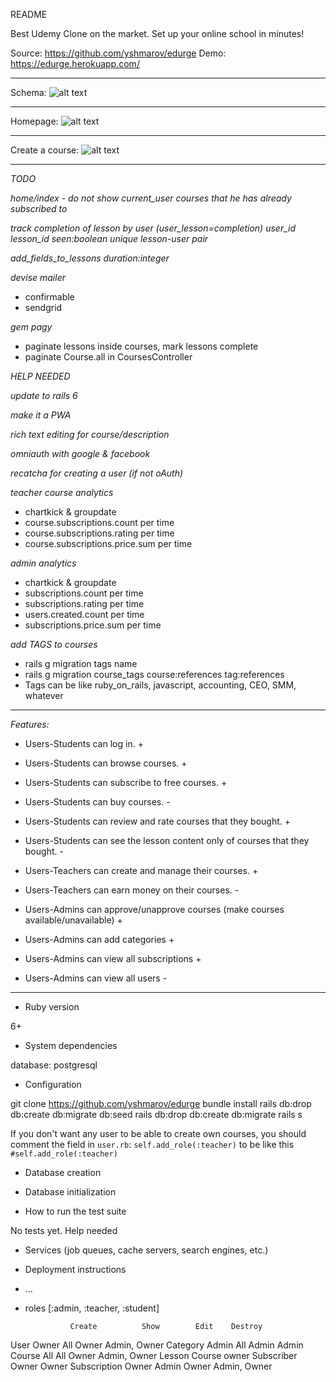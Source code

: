 README

Best Udemy Clone on the market. Set up your online school in minutes!

Source: https://github.com/yshmarov/edurge
Demo: https://edurge.herokuapp.com/

---

Schema: 
![alt text](https://imgur.com/PmwESin.png "Schema")

---

Homepage: 
![alt text](https://imgur.com/QJvjyJb.png "Homepage")

---

Create a course:
![alt text](https://imgur.com/e3AyIZO.png "Create a course")

---

*TODO*

*home/index - do not show current_user courses that he has already subscribed to*

*track completion of lesson by user (user_lesson=completion) user_id lesson_id seen:boolean unique lesson-user pair*

*add_fields_to_lessons duration:integer*

*devise mailer*
* confirmable
* sendgrid

*gem pagy*
* paginate lessons inside courses, mark lessons complete
* paginate Course.all in CoursesController

*HELP NEEDED*

*update to rails 6*

*make it a PWA*

*rich text editing for course/description*

*omniauth with google & facebook*

*recatcha for creating a user (if not oAuth)*

*teacher course analytics*
* chartkick & groupdate
* course.subscriptions.count per time
* course.subscriptions.rating per time
* course.subscriptions.price.sum per time

*admin analytics*
* chartkick & groupdate
* subscriptions.count per time
* subscriptions.rating per time
* users.created.count per time
* subscriptions.price.sum per time

*add TAGS to courses*
* rails g migration tags name
* rails g migration course_tags course:references tag:references
* Tags can be like ruby_on_rails, javascript, accounting, CEO, SMM, whatever

---

*Features:*
* Users-Students can log in. +
* Users-Students can browse courses. +
* Users-Students can subscribe to free courses. +
* Users-Students can buy courses. -
* Users-Students can review and rate courses that they bought. +
* Users-Students can see the lesson content only of courses that they bought. -

* Users-Teachers can create and manage their courses. +
* Users-Teachers can earn money on  their courses. -

* Users-Admins can approve/unapprove courses (make courses available/unavailable) +
* Users-Admins can add categories +
* Users-Admins can view all subscriptions +
* Users-Admins can view all users -

---

* Ruby version

6+

* System dependencies

database: postgresql

* Configuration

git clone https://github.com/yshmarov/edurge
bundle install
rails db:drop db:create db:migrate db:seed
rails db:drop db:create db:migrate
rails s

If you don't want any user to be able to create own courses, you should comment the field in `user.rb`:
  `self.add_role(:teacher)`
to be like this
  `#self.add_role(:teacher)`

* Database creation

* Database initialization

* How to run the test suite

No tests yet. Help needed

* Services (job queues, cache servers, search engines, etc.)

* Deployment instructions

* ...

* roles [:admin, :teacher, :student]

        	    Create	        Show	    Edit	Destroy
User	        Owner	        All	        Owner	Admin, Owner
Category	    Admin	        All	        Admin	Admin
Course	        All	            All	        Owner	Admin, Owner
Lesson	        Course owner	Subscriber	Owner	Owner
Subscription	Owner	        Admin	    Owner	Admin, Owner

